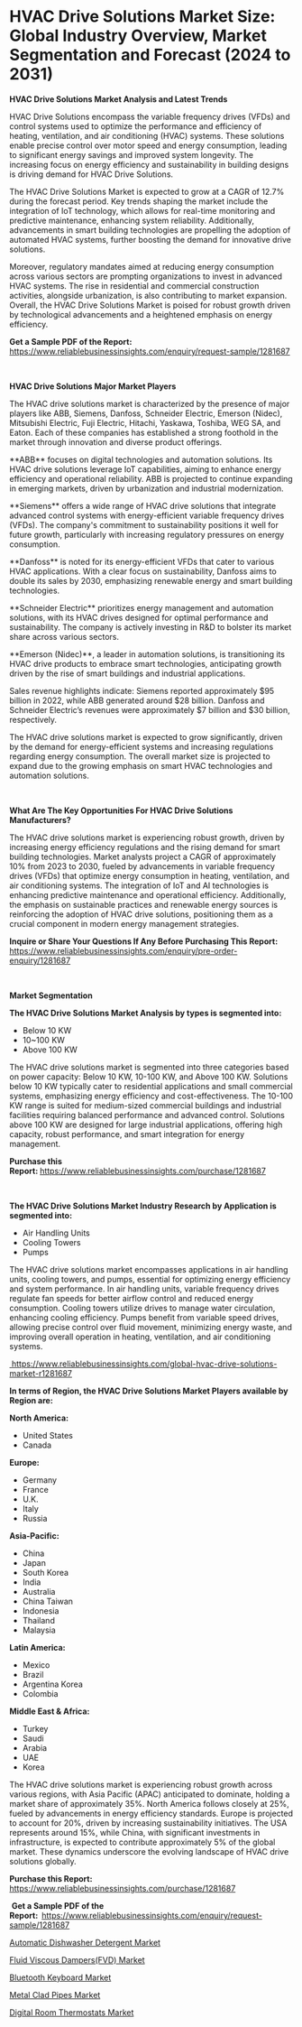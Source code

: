 <p><h1>HVAC Drive Solutions Market Size: Global Industry Overview, Market Segmentation and Forecast (2024 to 2031)</h1></p><p><strong>HVAC Drive Solutions Market Analysis and Latest Trends</strong></p>
<p><p>HVAC Drive Solutions encompass the variable frequency drives (VFDs) and control systems used to optimize the performance and efficiency of heating, ventilation, and air conditioning (HVAC) systems. These solutions enable precise control over motor speed and energy consumption, leading to significant energy savings and improved system longevity. The increasing focus on energy efficiency and sustainability in building designs is driving demand for HVAC Drive Solutions.</p><p>The HVAC Drive Solutions Market is expected to grow at a CAGR of 12.7% during the forecast period. Key trends shaping the market include the integration of IoT technology, which allows for real-time monitoring and predictive maintenance, enhancing system reliability. Additionally, advancements in smart building technologies are propelling the adoption of automated HVAC systems, further boosting the demand for innovative drive solutions. </p><p>Moreover, regulatory mandates aimed at reducing energy consumption across various sectors are prompting organizations to invest in advanced HVAC systems. The rise in residential and commercial construction activities, alongside urbanization, is also contributing to market expansion. Overall, the HVAC Drive Solutions Market is poised for robust growth driven by technological advancements and a heightened emphasis on energy efficiency.</p></p>
<p><strong>Get a Sample PDF of the Report:&nbsp;</strong> <a href="https://www.reliablebusinessinsights.com/enquiry/request-sample/1281687?utm_campaign=102&utm_medium=2&utm_source=Github&utm_content=ia&utm_term=30092024&utm_id=hvac-drive-solutions">https://www.reliablebusinessinsights.com/enquiry/request-sample/1281687</a></p>
<p>&nbsp;</p>
<p><strong>HVAC Drive Solutions Major Market Players</strong></p>
<p><p>The HVAC drive solutions market is characterized by the presence of major players like ABB, Siemens, Danfoss, Schneider Electric, Emerson (Nidec), Mitsubishi Electric, Fuji Electric, Hitachi, Yaskawa, Toshiba, WEG SA, and Eaton. Each of these companies has established a strong foothold in the market through innovation and diverse product offerings.</p><p>**ABB** focuses on digital technologies and automation solutions. Its HVAC drive solutions leverage IoT capabilities, aiming to enhance energy efficiency and operational reliability. ABB is projected to continue expanding in emerging markets, driven by urbanization and industrial modernization.</p><p>**Siemens** offers a wide range of HVAC drive solutions that integrate advanced control systems with energy-efficient variable frequency drives (VFDs). The company's commitment to sustainability positions it well for future growth, particularly with increasing regulatory pressures on energy consumption.</p><p>**Danfoss** is noted for its energy-efficient VFDs that cater to various HVAC applications. With a clear focus on sustainability, Danfoss aims to double its sales by 2030, emphasizing renewable energy and smart building technologies.</p><p>**Schneider Electric** prioritizes energy management and automation solutions, with its HVAC drives designed for optimal performance and sustainability. The company is actively investing in R&D to bolster its market share across various sectors.</p><p>**Emerson (Nidec)**, a leader in automation solutions, is transitioning its HVAC drive products to embrace smart technologies, anticipating growth driven by the rise of smart buildings and industrial applications.</p><p>Sales revenue highlights indicate: Siemens reported approximately $95 billion in 2022, while ABB generated around $28 billion. Danfoss and Schneider Electric’s revenues were approximately $7 billion and $30 billion, respectively.</p><p>The HVAC drive solutions market is expected to grow significantly, driven by the demand for energy-efficient systems and increasing regulations regarding energy consumption. The overall market size is projected to expand due to the growing emphasis on smart HVAC technologies and automation solutions.</p></p>
<p>&nbsp;</p>
<p><strong>What Are The Key Opportunities For HVAC Drive Solutions Manufacturers?</strong></p>
<p><p>The HVAC drive solutions market is experiencing robust growth, driven by increasing energy efficiency regulations and the rising demand for smart building technologies. Market analysts project a CAGR of approximately 10% from 2023 to 2030, fueled by advancements in variable frequency drives (VFDs) that optimize energy consumption in heating, ventilation, and air conditioning systems. The integration of IoT and AI technologies is enhancing predictive maintenance and operational efficiency. Additionally, the emphasis on sustainable practices and renewable energy sources is reinforcing the adoption of HVAC drive solutions, positioning them as a crucial component in modern energy management strategies.</p></p>
<p><strong>Inquire or Share Your Questions If Any Before Purchasing This Report:</strong> <a href="https://www.reliablebusinessinsights.com/enquiry/pre-order-enquiry/1281687?utm_campaign=102&utm_medium=2&utm_source=Github&utm_content=ia&utm_term=30092024&utm_id=hvac-drive-solutions">https://www.reliablebusinessinsights.com/enquiry/pre-order-enquiry/1281687</a></p>
<p>&nbsp;</p>
<p><strong>Market Segmentation</strong></p>
<p><strong>The HVAC Drive Solutions Market Analysis by types is segmented into:</strong></p>
<p><ul><li>Below 10 KW</li><li>10~100 KW</li><li>Above 100 KW</li></ul></p>
<p><p>The HVAC drive solutions market is segmented into three categories based on power capacity: Below 10 KW, 10-100 KW, and Above 100 KW. Solutions below 10 KW typically cater to residential applications and small commercial systems, emphasizing energy efficiency and cost-effectiveness. The 10-100 KW range is suited for medium-sized commercial buildings and industrial facilities requiring balanced performance and advanced control. Solutions above 100 KW are designed for large industrial applications, offering high capacity, robust performance, and smart integration for energy management.</p></p>
<p><strong>Purchase this Report:&nbsp;</strong><a href="https://www.reliablebusinessinsights.com/purchase/1281687?utm_campaign=102&utm_medium=2&utm_source=Github&utm_content=ia&utm_term=30092024&utm_id=hvac-drive-solutions">https://www.reliablebusinessinsights.com/purchase/1281687</a></p>
<p>&nbsp;</p>
<p><strong>The HVAC Drive Solutions Market Industry Research by Application is segmented into:</strong></p>
<p><ul><li>Air Handling Units</li><li>Cooling Towers</li><li>Pumps</li></ul></p>
<p><p>The HVAC drive solutions market encompasses applications in air handling units, cooling towers, and pumps, essential for optimizing energy efficiency and system performance. In air handling units, variable frequency drives regulate fan speeds for better airflow control and reduced energy consumption. Cooling towers utilize drives to manage water circulation, enhancing cooling efficiency. Pumps benefit from variable speed drives, allowing precise control over fluid movement, minimizing energy waste, and improving overall operation in heating, ventilation, and air conditioning systems.</p></p>
<p><a href="https://www.reliablebusinessinsights.com/global-hvac-drive-solutions-market-r1281687?utm_campaign=102&utm_medium=2&utm_source=Github&utm_content=ia&utm_term=30092024&utm_id=hvac-drive-solutions">&nbsp;https://www.reliablebusinessinsights.com/global-hvac-drive-solutions-market-r1281687</a></p>
<p><strong>In terms of Region, the HVAC Drive Solutions Market Players available by Region are:</strong></p>
<p>
    <p> <strong> North America: </strong>
        <ul>
            <li>United States</li>
            <li>Canada</li>
        </ul>
        </p> 
    <p> <strong> Europe: </strong>
        <ul>
            <li>Germany</li>
            <li>France</li>
            <li>U.K.</li>
            <li>Italy</li>
            <li>Russia</li>
        </ul>
        </p> 
    <p> <strong> Asia-Pacific: </strong>
        <ul>
            <li>China</li>
            <li>Japan</li>
            <li>South Korea</li>
            <li>India</li>
            <li>Australia</li>
            <li>China Taiwan</li>
            <li>Indonesia</li>
            <li>Thailand</li>
            <li>Malaysia</li>
        </ul>
        </p> 
    <p> <strong> Latin America: </strong>
        <ul>
            <li>Mexico</li>
            <li>Brazil</li>
            <li>Argentina Korea</li>
            <li>Colombia</li>
        </ul>
        </p> 
    <p> <strong> Middle East & Africa: </strong>
        <ul>
            <li>Turkey</li>
            <li>Saudi</li>
            <li>Arabia</li>
            <li>UAE</li>
            <li>Korea</li>
        </ul>
    </p>
    </p>
<p><p>The HVAC drive solutions market is experiencing robust growth across various regions, with Asia Pacific (APAC) anticipated to dominate, holding a market share of approximately 35%. North America follows closely at 25%, fueled by advancements in energy efficiency standards. Europe is projected to account for 20%, driven by increasing sustainability initiatives. The USA represents around 15%, while China, with significant investments in infrastructure, is expected to contribute approximately 5% of the global market. These dynamics underscore the evolving landscape of HVAC drive solutions globally.</p></p>
<p><strong>Purchase this Report: </strong><a href="https://www.reliablebusinessinsights.com/purchase/1281687?utm_campaign=102&utm_medium=2&utm_source=Github&utm_content=ia&utm_term=30092024&utm_id=hvac-drive-solutions">https://www.reliablebusinessinsights.com/purchase/1281687</a></p>
<p>&nbsp;<strong>Get a Sample PDF of the Report:&nbsp;&nbsp;</strong><a href="https://www.reliablebusinessinsights.com/enquiry/request-sample/1281687?utm_campaign=102&utm_medium=2&utm_source=Github&utm_content=ia&utm_term=30092024&utm_id=hvac-drive-solutions">https://www.reliablebusinessinsights.com/enquiry/request-sample/1281687</a></p>
<p><strong></strong></p>
<p><p><a href="https://www.linkedin.com/pulse/automatic-dishwasher-detergent-market-global-share-xvvtc?utm_campaign=102&utm_medium=2&utm_source=Github&utm_content=ia&utm_term=30092024&utm_id=hvac-drive-solutions">Automatic Dishwasher Detergent Market</a></p><p><a href="https://github.com/sumonsky0m/Market-Research-Report-List-1/blob/main/fluid-viscous-dampersfvd-market.md?utm_campaign=102&utm_medium=2&utm_source=Github&utm_content=ia&utm_term=30092024&utm_id=hvac-drive-solutions">Fluid Viscous Dampers(FVD) Market</a></p><p><a href="https://issuu.com/reportprime-2/docs/bluetooth-keyboard-market-size-2030_898d6242bb9b65?utm_campaign=102&utm_medium=2&utm_source=Github&utm_content=ia&utm_term=30092024&utm_id=hvac-drive-solutions">Bluetooth Keyboard Market</a></p><p><a href="https://github.com/RogerBennett414/Market-Research-Report-List-1/blob/main/metal-clad-pipes-market.md?utm_campaign=102&utm_medium=2&utm_source=Github&utm_content=ia&utm_term=30092024&utm_id=hvac-drive-solutions">Metal Clad Pipes Market</a></p><p><a href="https://issuu.com/reportprime-2/docs/digital-room-thermostats-market-siz_6e28b159f60aad?utm_campaign=102&utm_medium=2&utm_source=Github&utm_content=ia&utm_term=30092024&utm_id=hvac-drive-solutions">Digital Room Thermostats Market</a></p></p>
